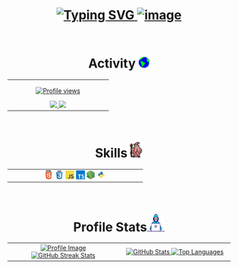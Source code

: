 <!DOCTYPE html>
<html lang="en">
<body>
    <h1 align="center">
        <a href="https://github.com/88JC/" target="_blank">
            <img src="https://readme-typing-svg.herokuapp.com?color=%f75c7e&size=40&center=true&width=600&height=69&lines=👋+Hi+there!+😎;✋+Welcome+To+My+Profile+😇" alt="Typing SVG">
            <img src="https://www.jecky.id/88JC.png/" alt="image" />
        </a>
    </h1>
    <div align="center">
        <br>
        <table>
            <tr>
                <h1>Activity <img src="https://github.com/jeckydo/jeckydo/blob/main/Assets/Earth.gif?raw=true" style="width: 25px; height: 25px;"></h1>
                <td align="center" width="50%">
                  <p align="center">
                    <a href="https://github.com/88JC/" target="_blank">
                        <img src="https://komarev.com/ghpvc/?username=88JC&label=Profile%20views&style=flat-square" alt="Profile views"/>
                    </a>
                  </p>
                    <a href="https://discord.com/invite/CDD223E3W3" target="_blank">
                        <img src="https://badgen.net/discord/members/CDD223E3W3?style=for-the-badge">
                   </a>
                    <a href="https://discord.com/invite/JVhKwNGmKF" target="_blank">
                        <img src="https://badgen.net/discord/members/JVhKwNGmKF?style=for-the-badge">
                   </a>
                </td>
            </tr>
        </table>
    </div>
    <div align="center">
        <br>
        <table>
            <tr>
                <h1>Skills<img src="https://github.com/jeckydo/jeckydo/blob/main/Assets/gandalf_parrot.gif?raw=true" style="width: 35px; height: 35px;"></h1>
                <td align="center" width="50%">
                    <code><img height="20" src="https://raw.githubusercontent.com/github/explore/80688e429a7d4ef2fca1e82350fe8e3517d3494d/topics/html/html.png"></code>
                    <code><img height="20" src="https://raw.githubusercontent.com/github/explore/80688e429a7d4ef2fca1e82350fe8e3517d3494d/topics/css/css.png"></code>
                    <code><img height="20" src="https://raw.githubusercontent.com/github/explore/80688e429a7d4ef2fca1e82350fe8e3517d3494d/topics/javascript/javascript.png"></code>
                    <code><img height="20" src="https://raw.githubusercontent.com/github/explore/80688e429a7d4ef2fca1e82350fe8e3517d3494d/topics/typescript/typescript.png"></code>
                    <code><img height="20" src="https://raw.githubusercontent.com/github/explore/80688e429a7d4ef2fca1e82350fe8e3517d3494d/topics/nodejs/nodejs.png"></code>
                    <code><img height="20" src="https://raw.githubusercontent.com/github/explore/80688e429a7d4ef2fca1e82350fe8e3517d3494d/topics/python/python.png"></code>
                </td>
            </tr>
        </table>
    </div>
    <div align="center">
        <br>
        <table>
            <tr>
                <h1>Profile Stats<img src="https://github.com/jeckydo/jeckydo/blob/main/Assets/Developer.gif?raw=true" style="width: 40px; height: 40px;"></h1>
                <td align="center" width="50%">
                    <a href="https://discord.com/users/334307216926703616" target="_blank">
                        <img width="100%" src="https://lanyard-profile-readme.vercel.app/api/169711695932030976" alt="Profile Image"/>
                    </a>
                    <a href="https://github.com/88JC" target="_blank">
                        <img width="100%" src="https://github-readme-streak-stats.herokuapp.com/?user=88JC&theme=dark&background=202225&border_color=202225&hide_border=true&stroke=202225" alt="GitHub Streak Stats"/>
                    </a>
                </td>
                <td align="center" width="50%">
                    <a href="https://github.com/88JC" target="_blank">
                        <img width="100%" src="https://readme-stats-plum-two.vercel.app/api?username=88JC&show_icons=true&include_all_commits=true&theme=dark&count_private=true&custom_title=Github%20Stats&bg_color=202225&border_color=202225&icon_color=58a6ff" alt="GitHub Stats"/>
                    </a>
                    <a href="https://github.com/88JC" target="_blank">
                        <img width="100%" src="https://readme-stats-plum-two.vercel.app/api/top-langs/?username=88JC&theme=dark&bg_color=202225&layout=compact&border_color=202225&langs_count=10" alt="Top Languages"/>
                    </a>
                </td>
            </tr>
        </table>
    </div>
</body>
</html>
